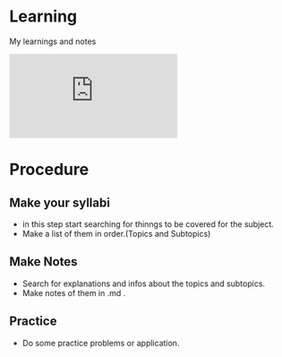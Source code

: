 # Learning
My learnings and notes

![Brain](https://github.com/0-0Rohit-Roshan/Learning/blob/main/Brain-Body-Network-Eyesight.md#Brain)

# Procedure
## Make your syllabi
- in this step start searching for thinngs to be covered for the subject.
- Make a list of them in order.(Topics and Subtopics)

## Make Notes
- Search for explanations and infos about the topics and subtopics.
- Make notes of them in .md .

## Practice
- Do some practice problems or application.
